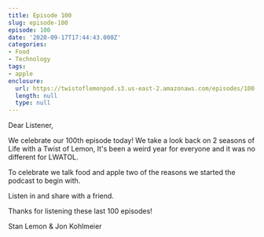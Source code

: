 ```yaml
---
title: Episode 100
slug: episode-100
episode: 100
date: '2020-09-17T17:44:43.000Z'
categories:
- Food
- Technology
tags:
- apple
enclosure:
  url: https://twistoflemonpod.s3.us-east-2.amazonaws.com/episodes/100-lwatol-20200917.mp3
  length: null
  type: null
---
```


Dear Listener,

We celebrate our 100th episode today! We take a look back on 2 seasons of Life with a Twist of Lemon, It's been a weird year for everyone and it was no different for LWATOL.

To celebrate we talk food and apple two of the reasons we started the podcast to begin with.

Listen in and share with a friend.

Thanks for listening these last 100 episodes!

Stan Lemon & Jon Kohlmeier
